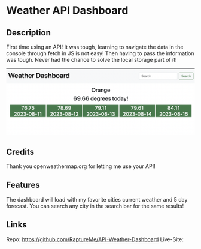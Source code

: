 # Weather API Dashboard

## Description

First time using an API! It was tough, learning to navigate the data in the console through fetch in JS is not easy! Then having to pass the information was tough.
Never had the chance to solve the local storage part of it!

![alt text](./assets/Screenshot%202023-08-10%20at%2010.09.57%20PM.png)

## Credits

Thank you openweathermap.org for letting me use your API!

## Features

The dashboard will load with my favorite cities current weather and 5 day forecast.
You can search any city in the search bar for the same results!

## Links

Repo: https://github.com/RaptureMe/API-Weather-Dashboard
Live-Site: 

